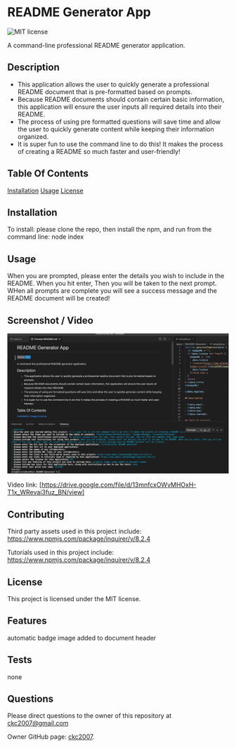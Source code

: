 
# README Generator App
![MIT license](https://img.shields.io/badge/license-MIT-blue.svg)

A command-line professional README generator application.

## Description

- This application allows the user to quickly generate a professional README document that is pre-formatted based on prompts. 
- Because README documents should contain certain basic information, this application will ensure the user inputs all required details into their README. 
- The process of using pre formatted questions will save time and allow the user to quickly generate content while keeping their information organized. 
- It is super fun to use the command line to do this! It makes the process of creating a README so much faster and user-friendly!

## Table Of Contents

[Installation](#installation)
[Usage](#usage)
[License](#license)

## Installation

To install: please clone the repo, then install the npm, and run from the command line: node index

## Usage

When you are prompted, please enter the details you wish to include in the README. When you hit enter, Then you will be taken to the next prompt. WHen all prompts are complete you will see a success message and the README document will be created!

## Screenshot / Video

![screenshot](./assets/images/screenshot.png)

Video link: [https://drive.google.com/file/d/13mnfcxOWvMHOxH-T1x_WRevai3fuz_BN/view]

## Contributing

Third party assets used in this project include:
https://www.npmjs.com/package/inquirer/v/8.2.4

Tutorials used in this project include:
https://www.npmjs.com/package/inquirer/v/8.2.4

## License

This project is licensed under the MIT license.

## Features

automatic badge image added to document header

## Tests

none

## Questions

Please direct questions to the owner of this repository at ckc2007@gmail.com

Owner GitHub page:
[ckc2007](
https://github.com/ckc2007).
